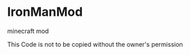 IronManMod
==========

minecraft mod



This Code is not to be copied without the owner's permission
